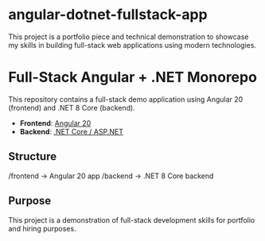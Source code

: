 # angular-dotnet-fullstack-app
This project is a portfolio piece and technical demonstration to showcase my skills in building full-stack web applications using modern technologies.

# Full-Stack Angular + .NET Monorepo
This repository contains a full-stack demo application using Angular 20 (frontend) and .NET 8 Core (backend).

- **Frontend**: [Angular 20](https://angular.dev)
- **Backend**: [.NET Core / ASP.NET](https://dotnet.microsoft.com/)

## Structure
/frontend → Angular 20 app
/backend → .NET 8 Core backend

## Purpose
This project is a demonstration of full-stack development skills for portfolio and hiring purposes.